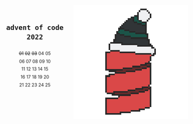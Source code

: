 <p align="center">
  <img align="right" src="https://github.com/elektrike/aoc-2022/blob/master/logo.png?raw=true" />
</p>

<br>
<h2 align="center">
  <code>advent of code 2022</code>
</h1>

<p align="center">
  <sub><s>01</s>  <s>02</s>  <s>03</s>  04  05</sub></br>
  <sub>06  07  08  09  10</sub></br>
  <sub>11  12  13  14  15</sub></br>
  <sub>16  17  18  19  20</sub></br>
  <sub>21  22  23  24  25</sub></br>
</p>
